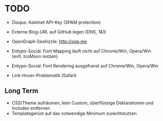# TODO

* Disqus: Askimet API-Key (SPAM protection)
* Externe Blog-URL auf GitHub legen (DNS, 1&1)
* OpenGraph Geshizzle: http://ogp.me

* Entypo-Social: Font Mapping läuft nicht auf Chrome/Win, Opera/Win (evtl. IcoMoon nutzen)
* Entypo-Social: Font Rendering ausgefranst auf Chrome/Win, Opera/Win
* Link-Hover-Problematik (Safari)

## Long Term

* CSS/Theme aufräumen, kein Custom, überflüssige Deklarationen und Includes entfernen
* Templategerüst auf das notwendige Minimum zurechtstutzen
